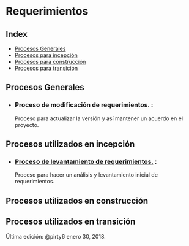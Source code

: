 # Requerimientos

## Index
* [Procesos Generales](#general)
* [Procesos para incepción](#incepcion)
* [Procesos para construcción](#construccion)
* [Procesos para transición](#transicion)


<a id="general"></a>
## Procesos Generales



* ### Proceso de modificación de requerimientos. :
  Proceso para actualizar la versión y así mantener un acuerdo en el proyecto.

<a id="incepcion"></a>
## Procesos utilizados en incepción
* ### [Proceso de levantamiento de requerimientos.](https://github.com/CaveLabs-1/Wiki/blob/master/Requerimientos/Procesos/Levantamiento%20de%20Requerimientos.md) :
  Proceso para hacer un análisis y levantamiento inicial de requerimientos.

<a id="construccion"></a>
## Procesos utilizados en construcción

<a id="transicion"></a>
## Procesos utilizados en transición

Última edición: @pirty6 enero 30, 2018.
